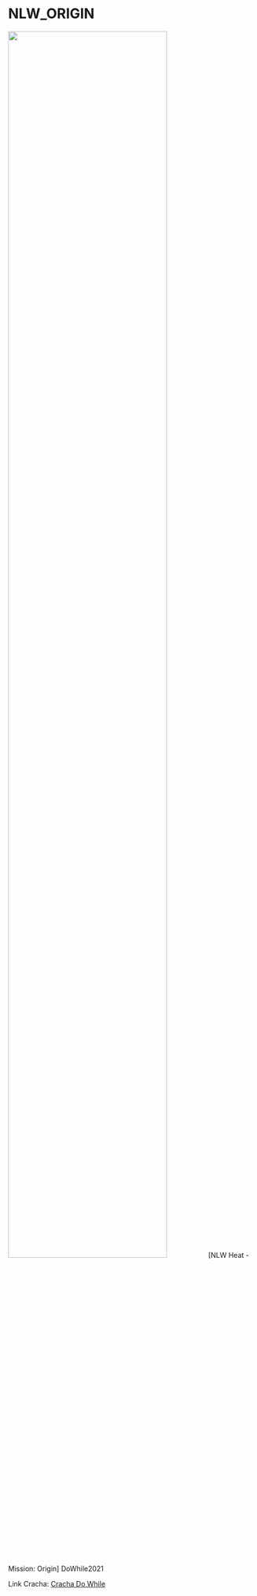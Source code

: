 # NLW_ORIGIN

<img width="80%" src="https://raw.githubusercontent.com/paulo-mesquita/NLW_ORIGIN/main/NLWHEAT%20-%201920x1080.png">
[NLW Heat - Mission: Origin] DoWhile2021
<p>Link Cracha: <a href="https://paulo-mesquita.github.io/NLW_ORIGIN/" target="_blank">Cracha Do While</a></p>
